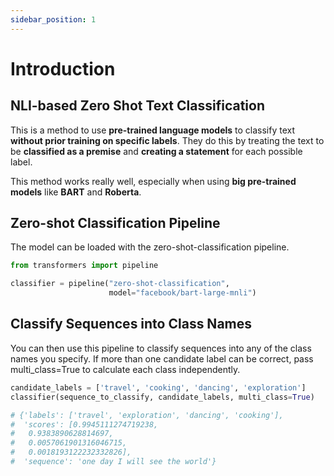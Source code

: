 ```yaml
---
sidebar_position: 1
---
```


# Introduction

## NLI-based Zero Shot Text Classification

This is a method to use **pre-trained language models** to classify text **without prior training on specific labels**. They do this by treating the text to be **classified as a premise** and **creating a statement** for each possible label.

This method works really well, especially when using **big pre-trained models** like **BART** and **Roberta**.

## Zero-shot Classification Pipeline

The model can be loaded with the zero-shot-classification pipeline.
```py
from transformers import pipeline

classifier = pipeline("zero-shot-classification",
                      model="facebook/bart-large-mnli")
```

## Classify Sequences into Class Names

You can then use this pipeline to classify sequences into any of the class names you specify. If more than one candidate label can be correct, pass multi_class=True to calculate each class independently.

```py
candidate_labels = ['travel', 'cooking', 'dancing', 'exploration']
classifier(sequence_to_classify, candidate_labels, multi_class=True)

# {'labels': ['travel', 'exploration', 'dancing', 'cooking'],
#  'scores': [0.9945111274719238,
#   0.9383890628814697,
#   0.0057061901316046715,
#   0.0018193122232332826],
#  'sequence': 'one day I will see the world'}
```
